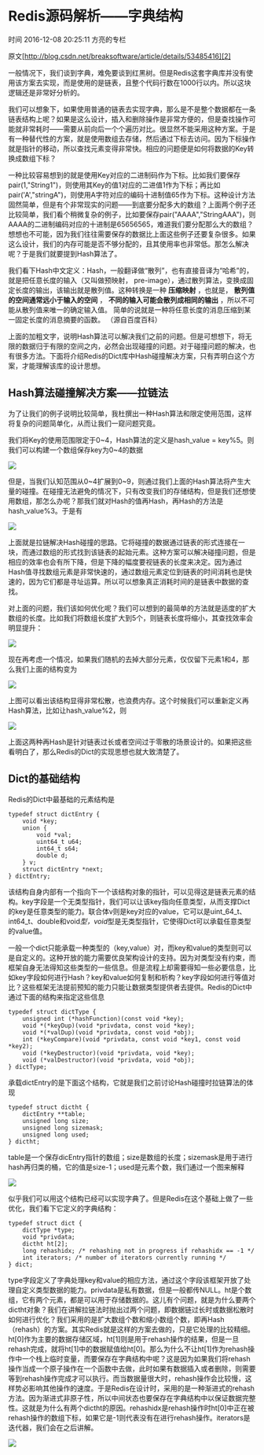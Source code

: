 # Redis源码解析——字典结构

 时间 2016-12-08 20:25:11  方亮的专栏

原文[http://blog.csdn.net/breaksoftware/article/details/53485416][2]



一般情况下，我们谈到字典，难免要谈到红黑树。但是Redis这套字典库并没有使用该方案去实现，而是使用的是链表，且整个代码行数在1000行以内。所以这块逻辑还是非常好分析的。

我们可以想象下，如果使用普通的链表去实现字典，那么是不是整个数据都在一条链表结构上呢？如果是这么设计，插入和删除操作是非常方便的，但是查找操作可能就非常耗时——需要从前向后一个个遍历对比。很显然不能采用这种方案。于是有一种替代性的方案，就是使用数组去存储，然后通过下标去访问。因为下标操作就是指针的移动，所以查找元素变得非常快。相应的问题便是如何将数据的Key转换成数组下标？

一种比较容易想到的就是使用Key对应的二进制码作为下标。比如我们要保存pair(1,"String1")，则使用其Key的值1对应的二进值1作为下标；再比如pair('A',"stringA")，则使用A字符对应的编码十进制值65作为下标。这种设计方法固然简单，但是有个非常现实的问题——到底要分配多大的数组？上面两个例子还比较简单，我们看个稍微复杂的例子，比如要保存pair("AAAA","StringAAA")，则AAAA的二进制编码对应的十进制是65656565，难道我们要分配那么大的数组？想想也不可能，因为我们往往需要保存的数据比上面这些例子还要复杂很多。如果这么设计，我们的内存可能是否不够分配的，且其使用率也非常低。那怎么解决呢？于是我们就要提到Hash算法了。

我们看下Hash中文定义：Hash，一般翻译做“散列”，也有直接音译为“哈希”的，就是把任意长度的输入（又叫做预映射， pre-image），通过散列算法，变换成固定长度的输出，该输出就是散列值。这种转换是一种 **压缩映射** ，也就是， **散列值的空间通常远小于输入的空间** ， **不同的输入可能会散列成相同的输出** ，所以不可能从散列值来唯一的确定输入值。 简单的说就是一种将任意长度的消息压缩到某一固定长度的消息摘要的函数。 （源自百度百科） 

上面的加粗文字，说明Hash算法可以解决我们之前的问题。但是可想想下，将无限的数据归于有限的空间之内，必然会出现碰撞的问题。对于碰撞问题的解决，也有很多方法。下面将介绍Redis的Dict库中Hash碰撞解决方案，只有弄明白这个方案，才能理解该库的设计思想。

## Hash算法碰撞解决方案——拉链法

为了让我们的例子说明比较简单，我杜撰出一种Hash算法和限定使用范围，这样将复杂的问题简单化，从而让我们一窥问题究竟。

我们将Key的使用范围限定于0~4，Hash算法的定义是hash_value = key%5。则我们可以构建一个数组保存key为0~4的数据

![][5]

但是，当我们认知范围从0~4扩展到0~9，则通过我们上面的Hash算法将产生大量的碰撞。在碰撞无法避免的情况下，只有改变我们的存储结构，但是我们还想使用数组，那怎么办呢？那我们就对Hash的值再Hash，再Hash的方法是hash_value%3。于是有

![][6]

上面就是拉链解决Hash碰撞的思路。它将碰撞的数据通过链表的形式连接在一块，而通过数组的形式找到该链表的起始元素。这种方案可以解决碰撞问题，但是相应的效率也会有所下降，但是下降的幅度要视链表的长度来决定。因为通过Hash值寻找数组元素是非常快速的，通过数组元素定位到链表的时间消耗也是快速的，因为它们都是寻址运算。所以可以想象真正消耗时间的是链表中数据的查找。

对上面的问题，我们该如何优化呢？我们可以想到的最简单的方法就是适度的扩大数组的长度。比如我们将数组长度扩大到5个，则链表长度将缩小，其查找效率会明显提升：

![][7]

现在再考虑一个情况，如果我们随机的去掉大部分元素，仅仅留下元素1和4，那么我们上面的结构变为

![][8]

上图可以看出该结构显得非常松散，也浪费内存。这个时候我们可以重新定义再Hash算法，比如让hash_value%2，则

![][9]

上面这两种再Hash是针对链表过长或者空间过于零散的场景设计的。如果把这些看明白了，那么Redis的Dict的实现思想也就大致清楚了。

## Dict的基础结构

Redis的Dict中最基础的元素结构是

    typedef struct dictEntry {
        void *key;
        union {
            void *val;
            uint64_t u64;
            int64_t s64;
            double d;
        } v;
        struct dictEntry *next;
    } dictEntry;

该结构自身内部有一个指向下一个该结构对象的指针，可以见得这是链表元素的结构。key字段是一个无类型指针，我们可以让该key指向任意类型，从而支撑Dict的key是任意类型的能力。联合体v则是key对应的value，它可以是uint_64_t、int64_t、double和void*型，void*型是无类型指针，它使得Dict可以承载任意类型的value值。 

一般一个dict只能承载一种类型的（key,value）对，而key和value的类型则可以是自定义的。这种开放的能力需要优良架构设计的支持。因为对类型没有约束，而框架自身无法得知这些类型的一些信息。但是流程上却需要得知一些必要信息，比如key字段如何进行Hash？key和value如何复制和析构？key字段如何进行等值对比？这些框架无法提前预知的能力只能让数据类型提供者去提供。Redis的Dict中通过下面的结构来指定这些信息

    typedef struct dictType {
        unsigned int (*hashFunction)(const void *key);
        void *(*keyDup)(void *privdata, const void *key);
        void *(*valDup)(void *privdata, const void *obj);
        int (*keyCompare)(void *privdata, const void *key1, const void *key2);
        void (*keyDestructor)(void *privdata, void *key);
        void (*valDestructor)(void *privdata, void *obj);
    } dictType;

承载dictEntry的是下面这个结构，它就是我们之前讨论Hash碰撞时拉链算法的体现 

    typedef struct dictht {
        dictEntry **table;
        unsigned long size;
        unsigned long sizemask;
        unsigned long used;
    } dictht;

table是一个保存dicEntry指针的数组；size是数组的长度；sizemask是用于进行hash再归类的桶，它的值是size-1；used是元素个数，我们通过一个图来解释 

![][10]

似乎我们可以用这个结构已经可以实现字典了。但是Redis在这个基础上做了一些优化，我们看下它定义的字典结构：

    typedef struct dict {
        dictType *type;
        void *privdata;
        dictht ht[2];
        long rehashidx; /* rehashing not in progress if rehashidx == -1 */
        int iterators; /* number of iterators currently running */
    } dict;

type字段定义了字典处理key和value的相应方法，通过这个字段该框架开放了处理自定义类型数据的能力。privdata是私有数据，但是一般都传NULL。ht是个数组，它有两个元素，都是可以用于存储数据的。这儿有个问题，就是为什么要两个dictht对象？我们在讲解拉链法时抛出过两个问题，即数据链过长时或数据松散时如何进行优化？我们采用的是扩大数组个数和缩小数组个数，即再Hash（rehash）的方案。其实Redis就是这样的方案去做的，只是它处理的比较精细。ht[0]作为主要的数据存储区域，ht[1]则是用于rehash操作的结果，但是一旦rehash完成，就将ht[1]中的数据赋值给ht[0]。那么为什么不让ht[1]作为rehash操作中一个栈上临时变量，而要保存在字典结构中呢？这是因为如果我们将rehash操作当成一个原子操作在一个函数中去做，此时如果有数据插入或者删除，则需要等到rehash操作完成才可以执行。而当数据量很大时，rehash操作会比较慢，这样势必影响其他操作的速度。于是Redis在设计时，采用的是一种渐进式的rehash方法。因为渐进式非原子性，所以中间状态也要保存在字典结构中以保证数据完整性。这就是为什么有两个dictht的原因。rehashidx是rehash操作时ht[0]中正在被rehash操作的数组下标，如果它是-1则代表没有在进行rehash操作。iterators是迭代器，我们会在之后讲解。 

![][11]


[2]: http://blog.csdn.net/breaksoftware/article/details/53485416
[5]: ./img/ZJbQ7fv.png
[6]: ./img/fEjE7vV.png
[7]: ./img/MNJjqam.png
[8]: ./img/raAVbu3.png
[9]: ./img/nqaQzi7.png
[10]: ./img/yQBzeaj.png
[11]: ./img/3YnAVv3.png